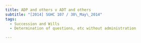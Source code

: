 ```yaml
---
title: ADP and others v ADT and others 
subtitle: "[2014] SGHC 107 / 30\_May\_2014"
tags:
  - Succession and Wills
  - Determination of questions, etc without administration

---
```


